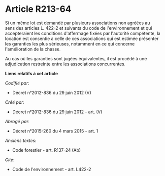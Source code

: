 # Article R213-64

Si un même lot est demandé par plusieurs associations non agréées au sens des articles L. 422-2 et suivants du code de
l'environnement et qui accepteraient les conditions d'affermage fixées par l'autorité compétente, la location est consentie à
celle de ces associations qui est estimée présenter les garanties les plus sérieuses, notamment en ce qui concerne
l'amélioration de la chasse. 

Au cas où les garanties sont jugées équivalentes, il est procédé à une adjudication restreinte entre les associations
concurrentes.

**Liens relatifs à cet article**

_Codifié par_:

  - Décret n°2012-836 du 29 juin 2012 (V)

_Créé par_:

  - Décret n°2012-836 du 29 juin 2012 - art. (V)

_Abrogé par_:

  - Décret n°2015-260 du 4 mars 2015 - art. 1

_Anciens textes_:

  - Code forestier - art. R137-24 (Ab)

_Cite_:

  - Code de l'environnement - art. L422-2
